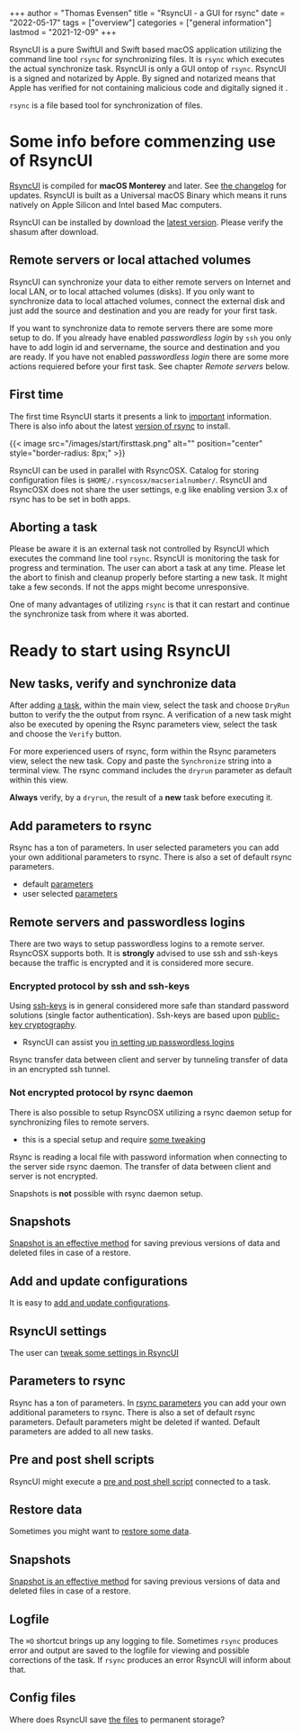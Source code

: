 +++
author = "Thomas Evensen"
title = "RsyncUI - a GUI for rsync"
date = "2022-05-17"
tags = ["overview"]
categories = ["general information"]
lastmod = "2021-12-09"
+++

RsyncUI is a pure SwiftUI and Swift based macOS application utilizing the command line tool `rsync` for synchronizing files. It is `rsync` which executes the actual synchronize task. RsyncUI is only a GUI ontop of `rsync`. RsyncUI is a signed and notarized by Apple. By signed and notarized means that Apple has verified for not containing malicious code and digitally signed it . 

`rsync` is a file based tool for synchronization of files.

# Some info before commenzing use of RsyncUI

[RsyncUI](https://github.com/rsyncOSX/RsyncUI/releases) is compiled for **macOS Monterey** and later. See [the changelog](/post/changelog/) for updates. RsyncUI is built as a Universal macOS Binary which means it runs natively on Apple Silicon and Intel based Mac computers.

RsyncUI can be installed by download the [latest version](https://github.com/rsyncOSX/RsyncUI/releases). Please verify the shasum after download.

## Remote servers or local attached volumes

RsyncUI can synchronize your data to either remote servers on Internet and local LAN, or to local attached volumes (disks). If you only want to synchronize data to local attached volumes, connect the external disk and just add the source and destination and you are ready for your first task. 

If you want to synchronize data to remote servers there are some more setup to do. If you already have enabled *passwordless login* by `ssh` you only have to add login id and servername, the source and destination and you are ready.  If you have not enabled  *passwordless login* there are some more actions requiered before your first task. See chapter *Remote servers* below.

## First time

The first time RsyncUI starts it presents a link to [important](/post/important/) information. There is also info about the latest [version of rsync](/post/rsync/) to install.

{{< image src="/images/start/firsttask.png" alt="" position="center" style="border-radius: 8px;" >}}

RsyncUI can be used in parallel with RsyncOSX. Catalog for storing configuration files is `$HOME/.rsyncosx/macserialnumber/`. RsyncUI and RsyncOSX does not share the user settings, e.g like enabling version 3.x of rsync has to be set in both apps.

## Aborting a task

Please be aware it is an external task not controlled by RsyncUI which executes the command line tool `rsync`. RsyncUI is monitoring the task for progress and termination. The user can abort a task at any time. Please let the abort to finish and cleanup properly before starting a new task. It might take a few seconds. If not the apps might become unresponsive.

One of many advantages of utilizing `rsync` is that it can restart and continue the synchronize task from where it was aborted.

# Ready to start using RsyncUI

## New tasks, verify and synchronize data

After adding [a task](/post/addconfigurations/), within the main view, select the task and choose `DryRun` button to verify the the output from rsync. A verification of a new task might also be executed by opening the Rsync parameters view, select the task and choose the `Verify` button.

For more experienced users of rsync, form within the Rsync parameters view, select the new task. Copy and paste the `Synchronize` string into a terminal view. The rsync command includes the `dryrun` parameter as default within this view.

**Always** verify, by a `dryrun`,  the result of a **new** task before executing it.

## Add parameters to rsync

Rsync has a ton of parameters. In user selected parameters you can add your own additional parameters to rsync. There is also a set of default rsync parameters.

- default [parameters](/post/rsyncparameters)
- user selected [parameters](/post/userparameters/)

## Remote servers and passwordless logins

There are two ways to setup passwordless logins to a remote server. RsyncOSX supports both. It is **strongly** advised to use ssh and ssh-keys because the traffic is encrypted and it is considered more secure.

### Encrypted protocol by ssh and ssh-keys

Using [ssh-keys](https://wiki.archlinux.org/index.php/SSH_keys) is in general considered more safe than standard password solutions (single factor authentication). Ssh-keys are based upon [public-key cryptography](https://en.wikipedia.org/wiki/Public-key_cryptography).

- RsyncUI can assist you [in setting up passwordless logins](/post/ssh/)

Rsync transfer data between client and server by tunneling transfer of data in an encrypted ssh tunnel.

### Not encrypted protocol by rsync daemon

There is also possible to setup RsyncOSX utilizing a rsync daemon setup for synchronizing files to remote servers.

- this is a special setup and require [some tweaking](/post/rsyncdaemon/)

Rsync is reading a local file with password information when connecting to the server side rsync daemon. The transfer of data between client and server is not encrypted.

Snapshots is **not** possible with rsync daemon setup.

## Snapshots

[Snapshot is an effective method](/post/snapshots/) for saving previous versions of data and deleted files in case of a restore.

## Add and update configurations

It is easy to [add and update configurations](/post/addconfigurations/).

## RsyncUI settings

The user can [tweak some settings in RsyncUI](/post/settings/)

## Parameters to rsync

Rsync has a ton of parameters. In [rsync parameters](/post/rsyncparameters/) you can add your own additional parameters to rsync. There is also a set of default rsync parameters. Default parameters might be deleted if wanted. Default parameters are added to all new tasks.

## Pre and post shell scripts

RsyncUI might execute a [pre and post shell script](/post/shellout/) connected to a task.

## Restore data

Sometimes you might want to [restore some data](/post/restore/).

## Snapshots

[Snapshot is an effective method](/post/snapshots/) for saving previous versions of data and deleted files in case of a restore.

## Logfile

The `⌘O` shortcut brings up any logging to file. Sometimes `rsync` produces error and output are saved to the logfile for viewing and possible corrections of the task. If `rsync` produces an error RsyncUI will inform about that.

## Config files

Where does RsyncUI save [the files](/post/configfiles/) to permanent storage?
